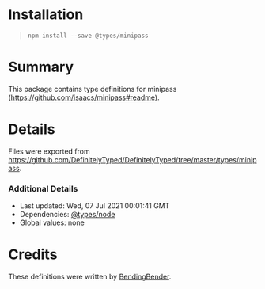 # Installation
> `npm install --save @types/minipass`

# Summary
This package contains type definitions for minipass (https://github.com/isaacs/minipass#readme).

# Details
Files were exported from https://github.com/DefinitelyTyped/DefinitelyTyped/tree/master/types/minipass.

### Additional Details
 * Last updated: Wed, 07 Jul 2021 00:01:41 GMT
 * Dependencies: [@types/node](https://npmjs.com/package/@types/node)
 * Global values: none

# Credits
These definitions were written by [BendingBender](https://github.com/BendingBender).
